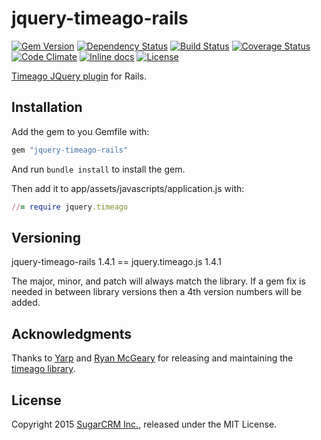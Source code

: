 # jquery-timeago-rails

[![Gem Version](https://badge.fury.io/rb/jquery-timeago-rails.svg)](http://badge.fury.io/rb/jquery-timeago-rails)
[![Dependency Status](https://gemnasium.com/sugarcrm/jquery-timeago-rails.svg)](https://gemnasium.com/sugarcrm/jquery-timeago-rails)
[![Build Status](https://travis-ci.org/sugarcrm/jquery-timeago-rails.svg?branch=master)](https://travis-ci.org/sugarcrm/jquery-timeago-rails)
[![Coverage Status](http://img.shields.io/coveralls/sugarcrm/jquery-timeago-rails/master.svg)](https://coveralls.io/r/sugarcrm/jquery-timeago-rails)
[![Code Climate](https://codeclimate.com/github/sugarcrm/jquery-timeago-rails/badges/gpa.svg)](https://codeclimate.com/github/sugarcrm/jquery-timeago-rails)
[![Inline docs](http://inch-ci.org/github/sugarcrm/jquery-timeago-rails.svg)](http://inch-ci.org/github/sugarcrm/jquery-timeago-rails)
[![License](http://img.shields.io/badge/license-MIT-green.svg?style=flat)](MIT-LICENSE)

[Timeago JQuery plugin](http://timeago.yarp.com/) for Rails.

## Installation

Add the gem to you Gemfile with:

```ruby
gem "jquery-timeago-rails"
```

And run `bundle install` to install the gem.

Then add it to app/assets/javascripts/application.js with:

```ruby
//= require jquery.timeago
```

## Versioning

jquery-timeago-rails 1.4.1 == jquery.timeago.js 1.4.1

The major, minor, and patch will always match the library. If a gem fix is needed in between library versions then a 4th version numbers will be added.


## Acknowledgments

Thanks to [Yarp](http://yarp.com/) and [Ryan McGeary](http://ryan.mcgeary.org/)
for releasing and maintaining the [timeago library](http://timeago.yarp.com/).

## License

Copyright 2015 [SugarCRM Inc.](http://sugarcrm.com), released under the MIT License.
